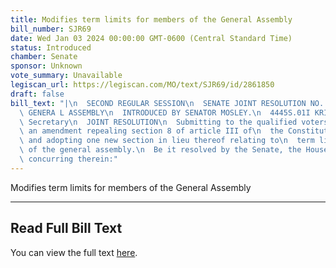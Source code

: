 ```yaml
---
title: Modifies term limits for members of the General Assembly
bill_number: SJR69
date: Wed Jan 03 2024 00:00:00 GMT-0600 (Central Standard Time)
status: Introduced
chamber: Senate
sponsor: Unknown
vote_summary: Unavailable
legiscan_url: https://legiscan.com/MO/text/SJR69/id/2861850
draft: false
bill_text: "|\n  SECOND REGULAR SESSION\n  SENATE JOINT RESOLUTION NO. 69\n  102ND\
  \ GENERA L ASSEMBLY\n  INTRODUCED BY SENATOR MOSLEY.\n  4445S.01I KRISTINA MARTIN,\
  \ Secretary\n  JOINT RESOLUTION\n  Submitting to the qualified voters of Missouri,\
  \ an amendment repealing section 8 of article III of\n  the Constitution of Missouri,\
  \ and adopting one new section in lieu thereof relating to\n  term limits for members\
  \ of the general assembly.\n  Be it resolved by the Senate, the House of Representatives\
  \ concurring therein:"
---
```

Modifies term limits for members of the General Assembly

---

## Read Full Bill Text

You can view the full text [here](https://legiscan.com/MO/text/SJR69/id/2861850).
